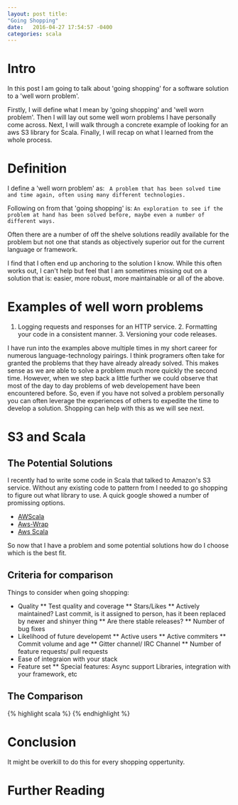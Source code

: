 ```yaml
---
layout: post title:
"Going Shopping"
date:   2016-04-27 17:54:57 -0400
categories: scala
---
```



# Intro

In this post I am going to talk about 'going shopping' for a software solution
to a 'well worn problem'.

Firstly, I will define what I mean by 'going shopping' and 'well worn
problem'. Then I will lay out some well worn problems I have personally come
across.
Next, I will walk through a concrete example of looking for an aws S3 library
for Scala. Finally, I will recap on what I learned from the whole process.


# Definition

I define a 'well worn problem' as: ``` A problem that has been solved time and
time again, often using many different technologies.```

Following on from that 'going shopping' is: ```An exploration to see if the 
problem at hand has been solved before, maybe even a number of different
ways.```

Often there are a number of off the shelve solutions readily available for the
problem but not one that stands as objectively superior out for the current language or framework.

I find that I often end up anchoring to the solution I know.  While this often
works out, I can't help but feel that I am sometimes missing out on a solution that is: easier,
more robust, more maintainable or all of the above.

# Examples of well worn problems

1. Logging requests and responses for an HTTP service.  2. Formatting your code
in a consistent manner.  3. Versioning your code releases.


I have run into the examples above multiple times in my short career for
numerous language-technology pairings. I think programers often take for
granted the problems that they have already already solved. This makes sense as 
we are able to solve a problem much more quickly the second time. However, when we
step back a little further we could observe that most of the day to day
problems of web developement have been encountered before. So, even if you have
not solved a problem personally you can often leverage the experiences of
others to expedite the time to develop a solution. Shopping can help with this as we 
will see next.

# S3 and Scala

## The Potential Solutions

I recently had to write some code in Scala that talked to Amazon's S3 service. Without any
existing code to pattern from I needed to go shopping to figure out what library to use.  A
quick google showed a number of promissing options.

* [AWScala](https://github.com/seratch/AWScala)
* [Aws-Wrap](https://dwhjames.github.io/aws-wrap/doc/s3.html)
* [Aws Scala](https://bitbucket.org/atlassian/aws-scala/overview)

So now that I have a problem and some potential solutions how do I choose which is
the best fit.

## Criteria for comparison

Things to consider when going shopping:

* Quality
** Test quality and coverage
** Stars/Likes 
** Actively maintained? Last commit, is it assigned to person, has it been
replaced by newer and shinyer thing
** Are there stable releases?
** Number of bug fixes 
* Likelihood of future developemt
** Active users 
** Active commiters 
** Commit volume and age
** Gitter channel/ IRC Channel
** Number of feature requests/ pull requests 
* Ease of integraion with your stack
* Feature set
** Special features: Async support Libraries, integration with your framework, etc 

## The Comparison

{% highlight scala %} {% endhighlight %}

# Conclusion

It might be overkill to do this for every shopping oppertunity.

# Further Reading
